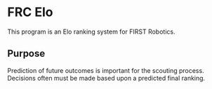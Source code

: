 # FRC Elo

This program is an Elo ranking system for FIRST Robotics.

## Purpose

Prediction of future outcomes is important for the scouting process. Decisions
often must be made based upon a predicted final ranking.


